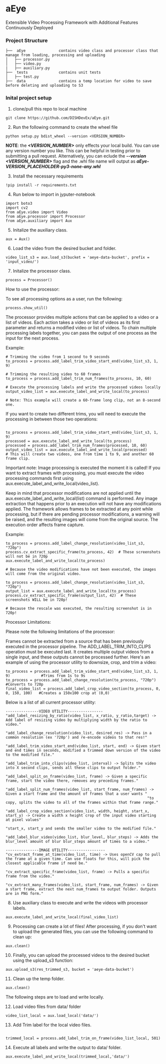 # aEye

Extensible Video Processing Framework with Additional Features Continuously Deployed

### **Project Structure**

```
├──  aEye				contains video class and processor class that manage from loading, processing and uploading
│   ├── processor.py
│   ├── video.py
|   ├── auxiliary.py
├──  tests				contains unit tests
│   ├── test.py
├──  data				contains a temp location for video to save before deleting and uploading to S3

```

### **Inital project setup**

1. clone/pull this repo to local machine

```console
git clone https://github.com/DISHDevEx/aEye.git
```

2. Run the following command to create the wheel file

```console
python setup.py bdist_wheel --version <VERSION_NUMBER>
```
**NOTE**: the ***<VERSION_NUMBER>*** only effects your local build.  You can use any version number you like.  This can be helpful in testing prior to submitting a pull request.  Alternatively, you can eclude the ***--version <VERSION_NUMBER>*** flag and the .whl file name will output as ***aEye-_VERSION_PLACEHOLDER_-py3-none-any.whl***

3. Install the necessary requirements

```console
!pip install -r requirements.txt
```

4. Run below to import in jyputer-notebook

```console
import boto3
import cv2
from aEye.video import Video
from aEye.processor import Processor
from aEye.auxiliary import Aux
```

5. Initalize the auxiliary class.

```console
aux = Aux()
```

6. Load the video from the desired bucket and folder.

```console
video_list_s3 = aux.load_s3(bucket = 'aeye-data-bucket', prefix = 'input_video/')
```


7. Initalize the processor class.

```console
process = Processor()
```


How to use the processor:

To see all processing options as a user, run the following:
```console
process.show_util()
```

The processor provides multiple actions that can be applied to a video or a list of videos. Each action takes a video or list of videos as its first parameter and returns a modified video or list of videos. 
To chain multiple processing labels together, you can pass the output of one process as the input for the next process.

Example:
```console
# Trimming the video from 1 second to 9 seconds
to_process = process.add_label_trim_video_start_end(video_list_s3, 1, 9)

# Trimming the resulting video to 60 frames
to_process = process.add_label_trim_num_frames(to_process, 10, 60)

# Execute the processing labels and write the processed videos locally
output_video_list = aux.execute_label_and_write_local(to_process)

# Note: This example will create a 60-frame long clip, not an 8-second one.
```

If you want to create two different trims, you will need to execute the processing in between those two operations:

```console

to_process = process.add_label_trim_video_start_end(video_list_s3, 1, 9)
processed = aux.execute_label_and_write_local(to_process)
processed = process.add_label_trim_num_frames(processed, 10, 60)
output_video_list = aux.execute_label_and_write_local(processed)
# This will create two videos, one from time 1 to 9, and another 60 frame clip.

```


Important note: Image processing is executed the moment it is called! If you want to extract frames with processing, you must execute the video processing commands first using aux.execute_label_and_write_local(video_list).

Keep in mind that processor modifications are not applied until the aux.execute_label_and_write_local(list) command is performed. Any image extraction that happens prior to an execution will not have any modifications applied. 
The framework allows frames to be extracted at any point while processing, but if there are pending processor modifications, a warning will be raised, and the resulting images will come from the original source. 
The execution order affects frame capture.

Example:


```console
to_process = process.add_label_change_resolution(video_list_s3, "720p")
process.cv_extract_specific_frame(to_process, 42)  # These screenshots will not be in 720p
aux.execute_label_and_write_local(to_process)

# Because the video modifications have not been executed, the images will come from the original video.

to_process = process.add_label_change_resolution(video_list_s3, "720p")
output_list = aux.execute_label_and_write_local(to_process)
process.cv_extract_specific_frame(output_list, 42)  # These screenshots WILL be in 720p!

# Because the rescale was executed, the resulting screenshot is in 720p!
```

Processor Limitations:

Please note the following limitations of the processor:

Frames cannot be extracted from a source that has been previously executed in the processor pipeline.
The ADD_LABEL_TRIM_INTO_CLIPS operation must be executed last. It creates multiple output videos from a single input, and these outputs cannot be processed further.
Here's an example of using the processor utility to downsize, crop, and trim a video:


```console
to_process = process.add_label_trim_video_start_end(video_list_s3, 1, 9)              #Trims from 1s to 9s
to_process = process.add_label_change_resolution(to_process, "720p")                  #Converts to 720p
final_video_list = process.add_label_crop_video_section(to_process, 0, 0, 150, 100)   #Creates a 150x100 crop at (0,0)
```

Below is a list of all current processor utility:

```console
---------------VIDEO UTILITY----------------
"add_label_resizing_by_ratio(video_list, x_ratio, y_ratio,target) -> Add label of resizing video by multiplying width by the ratio to video."

"add_label_change_resolution(video_list, desired_res) -> Pass in a common resolution (ex '720p') and re-encode videos to that res!"

"add_label_trim_video_start_end(video_list, start, end) -> Given start and end times in seconds, modified a trimmed down version of the video to the modified file."

"add_label_trim_into_clips(video_list, interval) -> Splits the video into X second clips, sends all these clips to output folder."

"add_label_split_on_frame(video_list, frame) -> Given a specific frame, start the video there, removes any preceding frames."

"add_label_split_num_frames(video_list, start_frame, num_frames) -> Given a start frame and the amount of frames that a user wants "
                                                                "to copy, splits the video to all of the frames within that frame range."

"add_label_crop_video_section(video_list, width, height, start_x, start_y) -> Create a width x height crop of the input video starting at pixel values"
                                                                              "start_x, start_y and sends the smaller video to the modified file."

"add_label_blur_video(video_list, blur_level, blur_steps) -> Adds the blur_level amount of blur blur_steps amount of times to a video."

---------------IMAGE UTILITY-----------------
"cv_extract_frame_at_time(video_list, time) -> Uses openCV cap to pull the frame at a given time. Can use floats for this, will pick the closest applicable frame if need be."

"cv_extract_specific_frame(video_list, frame) -> Pulls a specific frame from the video."

"cv_extract_many_frames(video_list, start_frame, num_frames) -> Given a start frame, extract the next num_frames to output folder. Outputs are in PNG form."
```

8. Use auxiliary class to execute and write the videos with processor labels.

```console
aux.execute_label_and_write_local(final_video_list)
```

9. Processing can create a lot of files! After processing, if you don't want to upload the generated files, you can use the following command to clean up:
```console
aux.clean()
```

10. Finally, you can upload the processed videos to the desired bucket using the upload_s3 function:

```console
aux.upload_s3(res_trimmed_s3, bucket = 'aeye-data-bucket')
```

11. Clean up the temp folder.

```console
aux.clean()
```

The following steps are to load and write locally.

12. Load video files from data/ folder

```console
video_list_local = aux.load_local('data/')
```

13. Add Trim label for the local video files.


```console

trimmed_local = process.add_label_trim_on_frame(video_list_local, 501)
```

14. Execute all labels and write the output to data/ folder.

```console
aux.execute_label_and_write_local(trimmed_local,'data/')
```
